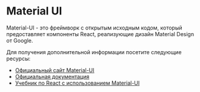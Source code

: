 # Material UI

Material-UI - это фреймворк с открытым исходным кодом, который предоставляет компоненты React, реализующие дизайн Material Design от Google.

Для получения дополнительной информации посетите следующие ресурсы:

- [Официальный сайт Material-UI](https://mui.com/)
- [Официальная документация](https://mui.com/getting-started/installation/)
- [Учебник по React с использованием Material-UI](https://www.youtube.com/watch?v=vyJU9efvUtQ)
